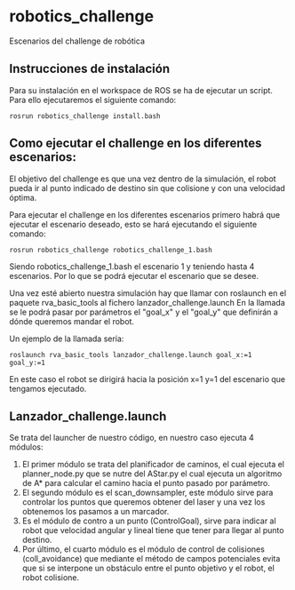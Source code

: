 # robotics_challenge
Escenarios del challenge de robótica 

## Instrucciones de instalación

Para su instalación en el workspace de ROS se ha de ejecutar un script. Para ello ejecutaremos el siguiente comando:

```
rosrun robotics_challenge install.bash
```

## Como ejecutar el challenge en los diferentes escenarios:

El objetivo del challenge es que una vez dentro de la simulación, el robot pueda ir al punto indicado de destino sin que colisione y con una velocidad óptima.

Para ejecutar el challenge en los diferentes escenarios primero habrá que ejecutar el escenario deseado, esto se hará ejecutando el siguiente comando:
```
rosrun robotics_challenge robotics_challenge_1.bash 
```
Siendo robotics_challenge_1.bash el escenario 1 y teniendo hasta 4 escenarios. Por lo que se podrá ejecutar el escenario que se desee.

Una vez esté abierto nuestra simulación hay que llamar con roslaunch en el paquete rva_basic_tools al fichero lanzador_challenge.launch
En la llamada se le podrá pasar por parámetros el "goal_x" y el "goal_y" que definirán a dónde queremos mandar el robot.

Un ejemplo de la llamada sería: 
```
roslaunch rva_basic_tools lanzador_challenge.launch goal_x:=1 goal_y:=1
```
En este caso el robot se dirigirá hacia la posición x=1 y=1 del escenario que tengamos ejecutado.

## Lanzador_challenge.launch

Se trata del launcher de nuestro código, en nuestro caso ejecuta 4 módulos:
1. El primer módulo se trata del planificador de caminos, el cual ejecuta el planner_node.py que se nutre del AStar.py el cual ejecuta un algoritmo de A* para calcular el camino hacia el punto pasado por parámetro.
2. El segundo módulo es el scan_downsampler, este módulo sirve para controlar los puntos que queremos obtener del laser y una vez los obtenemos los pasamos a un marcador.
3. Es el módulo de contro a un punto (ControlGoal), sirve para indicar al robot que velocidad angular y lineal tiene que tener para llegar al punto destino.
4. Por último, el cuarto módulo es el módulo de control de colisiones (coll_avoidance) que mediante el método de campos potenciales evita que si se interpone un obstáculo entre el punto objetivo y el robot, el robot colisione.



